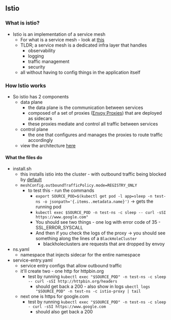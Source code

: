 ## Istio

### What is istio?
- Istio is an implementation of a service mesh
    - For what is a service mesh - look at [this](https://buoyant.io/service-mesh-manifesto)
    - TLDR; a service mesh is a dedicated infra layer that handles
        - observability
        - logging
        - traffic management
        - security
    - all without having to config things in the application itself

### How Istio works
- So istio has 2 components
    - data plane
        - the data plane is the communication between services
        - composed of a set of proxies ([Envoy Proxies](https://www.envoyproxy.io/docs/envoy/v1.29.3/intro/what_is_envoy)) that are deployed as sidecars
        - these proxies mediate and control all traffic between services
    - control plane
        - the one that configures and manages the proxies to route traffic accordingly
    - view the architecture [here](https://istio.io/latest/docs/ops/deployment/architecture/)

#### What the files do
- install.sh
    - this installs istio into the cluster - with outbound traffic being blocked by [default](https://istio.io/latest/docs/tasks/traffic-management/egress/egress-control/)
    - `meshConfig.outboundTrafficPolicy.mode=REGISTRY_ONLY`
        - to test this - run the commands
            - `export SOURCE_POD=$(kubectl get pod -l app=sleep -n test-ns -o jsonpath='{.items..metadata.name}')` -> gets the running pod
            - `kubectl exec $SOURCE_POD -n test-ns -c sleep -- curl -sSI https://www.google.com"`
            - You should see two things - one log with error code of 35 - SSL_ERROR_SYSCALL
            - And then if you check the logs of the proxy -> you should see something along the lines of a `BlackHoleCluster`
                - blackholeclusters are requests that are dropped by envoy
- ns.yaml
    - namespace that injects sidecar for the entire namespace
- service-entry.yaml
    - service entry configs that allow outbound traffic
    - it'll create two - one http for httpbin.org
        - test by running `kubectl exec "$SOURCE_POD" -n test-ns -c sleep -- curl -sSI http://httpbin.org/headers`
            - should get back a 200 - also show in logs `ubectl logs "$SOURCE_POD" -n test-ns -c istio-proxy | tail`
    - next one is https for google.com
        - test by running `kubectl exec "$SOURCE_POD" -n test-ns -c sleep - curl -sSI https://www.google.com`
            - should also get back a 200

